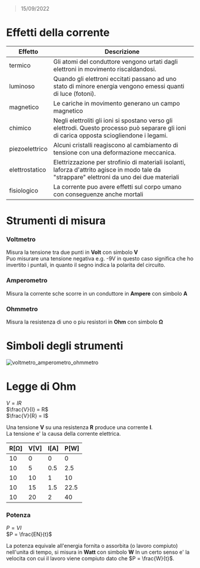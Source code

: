 > 15/09/2022

# Effetti della corrente

 |Effetto|Descrizione|
 |---|---|
 |termico|Gli atomi del conduttore vengono urtati dagli elettroni in movimento riscaldandosi.|
 |luminoso|Quando gli elettroni eccitati passano ad uno stato di minore energia vengono emessi quanti di luce (fotoni).|
 |magnetico|Le cariche in movimento generano un campo magnetico|
 |chimico|Negli elettroliti gli ioni si spostano verso gli elettrodi. Questo processo può separare gli ioni di carica opposta sciogliendone i legami.|
 |piezoelettrico|Alcuni cristalli reagiscono al cambiamento di tensione con una deformazione meccanica.|
 |elettrostatico|Elettrizzazione per strofinio di materiali isolanti, laforza d'attrito agisce in modo tale da "strappare" elettroni da uno dei due materiali|
 |fisiologico|La corrente puo avere effetti sul corpo umano con conseguenze anche mortali|
 
 
# Strumenti di misura

### Voltmetro

Misura la tensione tra due punti in **Volt** con simbolo **V**  
Puo misurare una tensione negativa e.g. -9V in questo caso significa che ho invertito i puntali, in quanto il segno indica la polarita del circuito. 


### Amperometro

Misura la corrente sche scorre in un conduttore in **Ampere** con simbolo **A** 

### Ohmmetro

Misura la resistenza di uno o piu resistori in **Ohm** con simbolo **Ω**


# Simboli degli strumenti
![voltmetro_amperometro_ohmmetro](https://user-images.githubusercontent.com/7195133/195444468-f7484f57-75d7-4cd2-a8f2-3f6d18638ce1.png)


# Legge di Ohm

$V = IR$  
$\frac{V}{I} = R$  
$\frac{V}{R} = I$  

Una tensione **V** su una resistenza **R** produce una corrente **I**.  
La tensione e' la causa della corrente elettrica.  


 |R[Ω]|V[V]|I[A]|P[W]|
 |---|---|---|---|
 |10|0|0|0|
 |10|5|0.5|2.5|
 |10|10|1|10|
 |10|15|1.5|22.5|
 |10|20|2|40|

### Potenza

$P = VI$  
$P = \frac{EN}{t}$  

La potenza equivale all'energia fornita o assorbita (o lavoro compiuto) nell'unita di tempo, si misura in **Watt** con simbolo **W**
In un certo senso e' la velocita con cui il lavoro viene compiuto dato che $P = \frac{W}{t}$.
